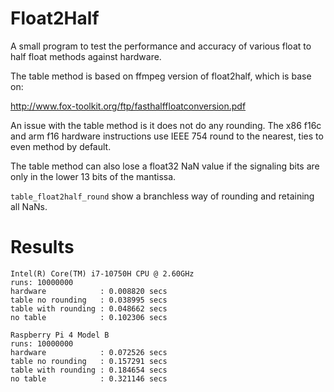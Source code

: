 # Float2Half

A small program to test the performance and accuracy of various float to half float methods against hardware.

The table method is based on ffmpeg version of float2half, which is base on:

http://www.fox-toolkit.org/ftp/fasthalffloatconversion.pdf

An issue with the table method is it does not do any rounding.
The x86 f16c and arm f16 hardware instructions
use IEEE 754 round to the nearest, ties to even method by default.

The table method can also lose a float32 NaN value if the signaling bits are only in
the lower 13 bits of the mantissa.

`table_float2half_round` show a branchless way of rounding and retaining all NaNs.

# Results
```
Intel(R) Core(TM) i7-10750H CPU @ 2.60GHz
runs: 10000000
hardware            : 0.008820 secs
table no rounding   : 0.038995 secs
table with rounding : 0.048662 secs
no table            : 0.102306 secs

Raspberry Pi 4 Model B
runs: 10000000
hardware            : 0.072526 secs
table no rounding   : 0.157291 secs
table with rounding : 0.184654 secs
no table            : 0.321146 secs
```
